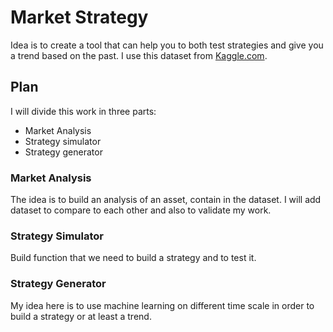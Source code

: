 # Market Strategy
Idea is to create a tool that can help you to both test strategies and give you a trend based on the past. I use this dataset from [Kaggle.com](https://www.kaggle.com/paultimothymooney/stock-market-data).

## Plan
I will divide this work in three parts:
- Market Analysis
- Strategy simulator
- Strategy generator

### Market Analysis
The idea is to build an analysis of an asset, contain in the dataset. I will add dataset to compare to each other and also to validate my work.

### Strategy Simulator
Build function that we need to build a strategy and to test it.

### Strategy Generator
My idea here is to use machine learning on different time scale in order to build a strategy or at least a trend.